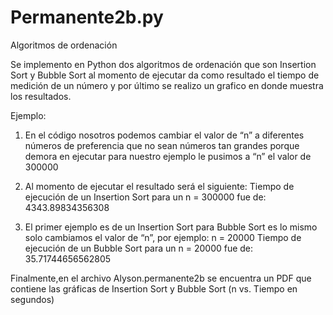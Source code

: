 # Permanente2b.py

Algoritmos de ordenación

Se implemento en Python dos algoritmos de ordenación que son Insertion Sort y Bubble Sort 
al momento de ejecutar da como resultado el tiempo de medición de un número y por último 
se realizo un grafico en donde muestra los resultados.

Ejemplo:
1.	En el código nosotros podemos cambiar el valor de “n” a diferentes números de preferencia que no sean números tan grandes porque demora en ejecutar para nuestro ejemplo le pusimos a “n” el valor de 300000

2.	Al momento de ejecutar el resultado será el siguiente:
    Tiempo de ejecución de un Insertion Sort para un n = 300000 fue de: 4343.89834356308
    
3.	El primer ejemplo es de un Insertion Sort para Bubble Sort es lo mismo solo cambiamos el valor de “n”, por ejemplo:
    n = 20000
    Tiempo de ejecución de un Bubble Sort para un n = 20000 fue de: 35.71744656562805

Finalmente,en el archivo Alyson.permanente2b se encuentra un PDF que contiene las gráficas de Insertion Sort y Bubble Sort (n vs. Tiempo en segundos) 
